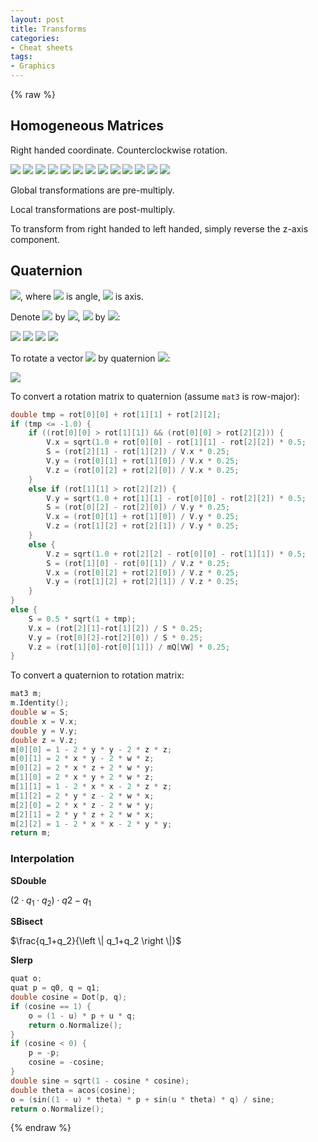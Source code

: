 ```yaml
---
layout: post
title: Transforms
categories:
- Cheat sheets
tags:
- Graphics
---
```


{% raw %}

## Homogeneous Matrices

Right handed coordinate. Counterclockwise rotation.

<img src="http://latex.codecogs.com/svg.latex?S = \begin{pmatrix} S & 0 & 0 & 0 \\ 0 & S & 0 & 0 \\ 0 & 0 & S & 1\end{pmatrix}">

<img src="http://latex.codecogs.com/svg.latex?T = \left ( \begin{array}{c|c} I & \vec{d} \\ \hline  0 & 1 \end{array} \right )">

<img src="http://latex.codecogs.com/svg.latex?R_x = \begin{pmatrix} 1 & 0 & 0 \\ 0 & \cos{\theta_x} & -\sin{\theta_x} \\ 0 & \sin{\theta_x} & \cos{\theta_x} \end{pmatrix} ">

<img src="http://latex.codecogs.com/svg.latex?R_y = \begin{pmatrix} \cos{\theta_y} & 0 & \sin{\theta_y} \\ 0 & 1 & 0 \\-\sin{\theta_y} & 0 & \cos{\theta_y} \end{pmatrix} ">

<img src="http://latex.codecogs.com/svg.latex?R_z = \begin{pmatrix} \cos{\theta_z} & -\sin{\theta_z} & 0 \\ \sin{\theta_z} & \cos{\theta_z} & 0 \\ 0 & 0 & 1 \end{pmatrix} ">

<img src="http://latex.codecogs.com/svg.latex?R_{yzx} = \begin{pmatrix} c_y c_z & s_y s_x - c_y c_x s_z & c_x s_y + c_y s_z s_x \\  s_z & c_z c_x & - c_z s_x \\ - c_z s_y & c_y s_x + c_x s_y s_z & c_y c_x - s_y s_z s_x \end{pmatrix}">

<img src="http://latex.codecogs.com/svg.latex?R_{xzy} = \begin{pmatrix} c_z c_y & - s_z & c_z s_y \\ s_x s_y + c_x c_y s_z & c_x c_z & c_x s_z s_y - c_y s_x \\ c_y s_x s_z - c_x s_y & c_z s_x & c_x c_y + s_x s_z s_y \end{pmatrix}">

<img src="http://latex.codecogs.com/svg.latex?R_{zyx} = \begin{pmatrix}  c_z c_y & c_z s_y s_x - c_x s_z & s_z s_x + c_z c_x s_y \\  c_y s_z & c_z c_x + s_z s_y s_x & c_x s_z s_y - c_z s_x \\  - s_y & c_y s_x & c_y c_x  \end{pmatrix}">

<img src="http://latex.codecogs.com/svg.latex?R_{zxy} = \begin{pmatrix} c_z c_y - s_z s_x s_y & - c_x s_z & c_z s_y + c_y s_z s_x \\ c_y s_z + c_z s_x s_y & c_z c_x & s_z s_y - c_z c_y s_x \\ - c_x s_y & s_x & c_x c_y \end{pmatrix}">

<img src="http://latex.codecogs.com/svg.latex?R_{xyz} = \begin{pmatrix} c_y c_z & - c_y s_z & s_y \\ c_x s_z + c_z s_x s_y & c_x c_z - s_x s_y s_z & - c_y s_x \\ s_x s_z - c_x c_z s_y & c_z s_x + c_x s_y s_z & c_x c_y \end{pmatrix}">

<img src="http://latex.codecogs.com/svg.latex?R_{yxz} = \begin{pmatrix} c_y c_z + s_y s_x s_z & c_z s_y s_x - c_y s_z & c_x s_y \\ c_x s_z & c_x c_z & - s_x \\ c_y s_x s_z - c_z s_y & c_y c_z s_x + s_y s_z & c_y c_x \end{pmatrix}">

<img src="http://latex.codecogs.com/svg.latex?H = S \times R \times T">

<img src="http://latex.codecogs.com/svg.latex?H^{-1} = \left ( \begin{array}{c|c} \frac{1}{S} \times R^T & -R^T \times \vec{d} \\ \hline  0 & 1 \end{array} \right )">

Global transformations are pre-multiply.

Local transformations are post-multiply.

To transform from right handed to left handed, simply reverse the z-axis component.

## Quaternion

<img src="http://latex.codecogs.com/svg.latex?\vec{q} = \binom{\cos{\frac{\theta}{2}}}{\sin{\frac{\theta}{2}} \cdot \hat{u}}">, where <img src="http://latex.codecogs.com/svg.latex?\theta"> is angle, <img src="http://latex.codecogs.com/svg.latex?\hat{u}"> is axis.

Denote <img src="http://latex.codecogs.com/svg.latex?\cos{\frac{\theta}{2}}"> by <img src="http://latex.codecogs.com/svg.latex?S">, <img src="http://latex.codecogs.com/svg.latex?\sin{\frac{\theta}{2}}\cdot \hat{u}"> by <img src="http://latex.codecogs.com/svg.latex?\vec{V}">:

<img src="http://latex.codecogs.com/svg.latex?\vec{q}_1 + \vec{q}_2 = \binom{S_1 + S_2}{\vec{V}_1 + \vec{V}_2}">

<img src="http://latex.codecogs.com/svg.latex?\vec{q}_1 \times \vec{q}_2 = \binom{S_1 S_2 - \vec{V}_1 \vec{V}_2}{S_1\vec{V}_2+S_2\vec{V}_1+\vec{V}_1\times\vec{V}_2}">

<img src="http://latex.codecogs.com/svg.latex?\left\| \vec{q} \right\| = \sqrt{S^2 + \left\| \vec{V} \right\| ^2}">

<img src="http://latex.codecogs.com/svg.latex?\vec{q}^{-1} = \frac{1}{\left\| \vec{q} \right\|^2} \binom{S}{-\vec{V}}">

To rotate a vector <img src="http://latex.codecogs.com/svg.latex?\vec{p}"> by quaternion <img src="http://latex.codecogs.com/svg.latex?\vec{q}">: 

<img src="http://latex.codecogs.com/svg.latex?\vec{q} \cdot \binom{0}{\vec{p}} \cdot \vec{q}^{-1}">

To convert a rotation matrix to quaternion (assume `mat3` is row-major):

```cpp
double tmp = rot[0][0] + rot[1][1] + rot[2][2];
if (tmp <= -1.0) {
    if ((rot[0][0] > rot[1][1]) && (rot[0][0] > rot[2][2])) {
        V.x = sqrt(1.0 + rot[0][0] - rot[1][1] - rot[2][2]) * 0.5;
        S = (rot[2][1] - rot[1][2]) / V.x * 0.25;
        V.y = (rot[0][1] + rot[1][0]) / V.x * 0.25;
        V.z = (rot[0][2] + rot[2][0]) / V.x * 0.25;
    }
    else if (rot[1][1] > rot[2][2]) {
        V.y = sqrt(1.0 + rot[1][1] - rot[0][0] - rot[2][2]) * 0.5;
        S = (rot[0][2] - rot[2][0]) / V.y * 0.25;
        V.x = (rot[0][1] + rot[1][0]) / V.y * 0.25;
        V.z = (rot[1][2] + rot[2][1]) / V.y * 0.25;
    }
    else {
        V.z = sqrt(1.0 + rot[2][2] - rot[0][0] - rot[1][1]) * 0.5;
        S = (rot[1][0] - rot[0][1]) / V.z * 0.25;
        V.x = (rot[0][2] + rot[2][0]) / V.z * 0.25;
        V.y = (rot[1][2] + rot[2][1]) / V.z * 0.25;
    }
}
else {
    S = 0.5 * sqrt(1 + tmp);
    V.x = (rot[2][1]-rot[1][2]) / S * 0.25;
    V.y = (rot[0][2]-rot[2][0]) / S * 0.25;
    V.z = (rot[1][0]-rot[0][1]]) / mQ[VW] * 0.25;
}
```

To convert a quaternion to rotation matrix:

```cpp
mat3 m;
m.Identity();
double w = S;
double x = V.x;
double y = V.y;
double z = V.z;
m[0][0] = 1 - 2 * y * y - 2 * z * z;
m[0][1] = 2 * x * y - 2 * w * z;
m[0][2] = 2 * x * z + 2 * w * y;
m[1][0] = 2 * x * y + 2 * w * z;
m[1][1] = 1 - 2 * x * x - 2 * z * z;
m[1][2] = 2 * y * z - 2 * w * x;
m[2][0] = 2 * x * z - 2 * w * y;
m[2][1] = 2 * y * z + 2 * w * x;
m[2][2] = 1 - 2 * x * x - 2 * y * y;
return m;
```

### Interpolation

**SDouble**

$(2\cdot q_1 \cdot q_2)\cdot q2 - q_1$

**SBisect**

$\frac{q_1+q_2}{\left \| q_1+q_2 \right \|}$

**Slerp**

```cpp
quat o;
quat p = q0, q = q1;
double cosine = Dot(p, q);
if (cosine == 1) {
    o = (1 - u) * p + u * q;
    return o.Normalize();
}
if (cosine < 0) {
    p = -p;
    cosine = -cosine;
}
double sine = sqrt(1 - cosine * cosine);
double theta = acos(cosine);
o = (sin((1 - u) * theta) * p + sin(u * theta) * q) / sine;
return o.Normalize();
```

{% endraw %}
